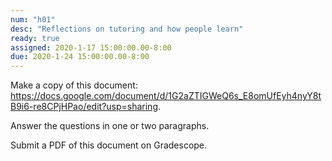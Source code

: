 ```yaml
---
num: "h01"
desc: "Reflections on tutoring and how people learn"
ready: true 
assigned: 2020-1-17 15:00:00.00-8:00
due: 2020-1-24 15:00:00.00-8:00
---
```


Make a copy of this document:
<https://docs.google.com/document/d/1G2aZTIGWeQ6s_E8omUfEyh4nyY8tB9i6-re8CPjHPao/edit?usp=sharing>.

Answer the questions in one or two paragraphs.

Submit a PDF of this document on Gradescope.

